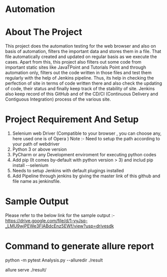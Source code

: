 # Automation

# About The Project

This project does the automation testing for the web browser and also on basis of automation, filters the important data and stores them in a file. That file automatically created and updated on regular basis as we execute the cases.
Apart from this, this project also filters out some code from important static sites like JavaTPoint and Tutorials Point and through automation only, filters out the code written in those files and test them regularly with the help of Jenkins pipeline. Thus, its help in checking the perfection of site in terms of code written there and also check the updating of code, their status and finally keep track of the stability of site.
Jenkins also keep record of this GitHub and of the CD/CI (Continuous Delivery and Contiguous Integration) process of the various site.


# Project Requirement And Setup

1. Selenium web Driver (Compatible to your browser , you can choose any, here used one is of Opera )
Note :-  Need to setup the path according to your path of webdriver
2. Python 3 or above version
3. PyCharm or any Development enviroment for executing python codes
5. Add pip (It comes by-default with python version > 3) and includ pip install --selenium
4. Needs to setup Jenkins with default plugings installed
5. Add Pipeline through jenkins by giving the master link of this github and file name as jenkinsfile.

# Sample Output
Please refer to the below link for the sample output :-
https://drive.google.com/file/d/1-vyJsq-_LMU9wjPEWe3FlABdcEnz5EWf/view?usp=drivesdk

# Command to generate allure report
python -m pytest Analysis.py --alluredir ./result


allure serve ./result/


